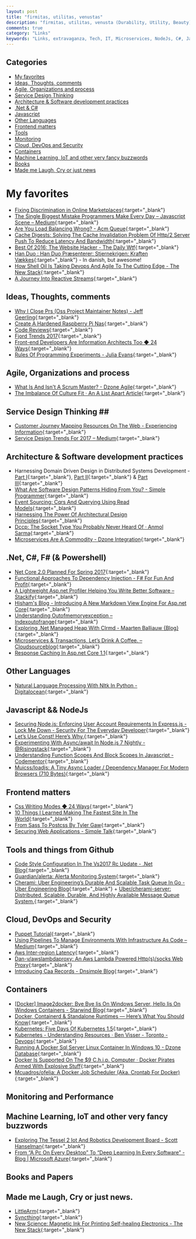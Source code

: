 ```yaml
---
layout: post
title: "firmitas, utilitas, venustas"
description: "firmitas, utilitas, venusta (Durability, Utility, Beauty) - Marcus Vitruvius Pollio"
comments: true
category: "Links"
keywords: "Links, extravaganza, Tech, IT, Microservices, NodeJs, C#, Javascript, Solution architecture"
---
```


## Categories ##
* [My favorites](#favorites)
* [Ideas, Thoughts, comments](#ideas)
* [Agile, Organizations and process](#agile)
* [Service Design Thinking](#servicedesign)
* [Architecture & Software development practices](#development)
* [.Net & C#](#net)
* [Javascript](#javascript)
* [Other Languages](#polygloting)
* [Frontend matters](#web)
* [Tools](#tools)
* [Monitoring](#monitoring)
* [Cloud, DevOps and Security](#devops)
* [Containers](#containers)
* [Machine Learning, IoT and other very fancy buzzwords](#iot)
* [Books](#books)
* [Made me Laugh, Cry or just news](#news)

# My favorites<a name="favorites"></a> #
* [Fixing Discrimination in Online Marketplaces](https://hbr.org/2016/12/fixing-discrimination-in-online-marketplaces){:target="_blank"}
* [The Single Biggest Mistake Programmers Make Every Day – Javascript Scene – Medium](https://medium.com/javascript-scene/the-single-biggest-mistake-programmers-make-every-day-62366b432308#.ts8kh8p4y){:target="_blank"}
* [Are You Load Balancing Wrong? - Acm Queue](http://queue.acm.org/detail.cfm?id=3028689){:target="_blank"}
* [Cache Digests: Solving The Cache Invalidation Problem Of Http/2 Server Push To Reduce Latency And Bandwidth](http://calendar.perfplanet.com/2016/cache-digests-http2-server-push/){:target="_blank"}
* [Best Of 2016: The Website Hacker - The Daily Wtf](http://thedailywtf.com/articles/best-of-2016-the-website-hacker){:target="_blank"}
* [Han Duo : Han Duo Præsenterer: Stjernekrigen: Kraften Vækkes](http://handuo.libsyn.com/han-duo-prsenterer-stjernekrigen-kraften-vkkes){:target="_blank"} - In danish, but awesome!
* [How Shell Oil Is Taking Devops And Agile To The Cutting Edge - The New Stack](http://thenewstack.io/shell-gives-new-meaning-devops-agile-scale/){:target="_blank"}
* [A Journey Into Reactive Streams](https://blog.redelastic.com/a-journey-into-reactive-streams-5ee2a9cd7e29#.g9df98hzf){:target="_blank"}

## Ideas, Thoughts, comments <a name="ideas"></a> ##
* [Why I Close Prs (Oss Project Maintainer Notes) - Jeff Geerling](http://www.jeffgeerling.com/blog/2016/why-i-close-prs-oss-project-maintainer-notes){:target="_blank"}
* [Create A Hardened Raspberry Pi Nas](http://blog.alexellis.io/hardened-raspberry-pi-nas/){:target="_blank"}
* [Code Reviews](http://harriyott.com/2017/code-reviews){:target="_blank"}
* [Fjord Trends 2017](http://www.slideshare.net/fjordnet/fjord-trends-2017-70096252){:target="_blank"}
* [Front-end Developers Are Information Architects Too ◆ 24 Ways](https://24ways.org/2016/front-end-developers-are-information-architects-too){:target="_blank"}
* [Rules Of Programming Experiments - Julia Evans](https://jvns.ca/blog/2017/01/04/rules-of-programming-experiments/){:target="_blank"}

## Agile, Organizations and process<a name="agile"></a> ##
* [What Is And Isn't A Scrum Master? - Dzone Agile](https://dzone.com/articles/what-is-and-isnt-a-scrum-master-2){:target="_blank"}
* [The Imbalance Of Culture Fit · An A List Apart Article](http://alistapart.com/article/the-imbalance-of-culture-fit){:target="_blank"}

## Service Design Thinking <a name="servicedesign"></a>##
* [Customer Journey Mapping Resources On The Web - Experiencing Information](https://experiencinginformation.com/2010/05/10/customer-journey-mapping-resources-on-the-web/){:target="_blank"}
* [Service Design Trends For 2017 – Medium](https://medium.com/@worldofknight/10-future-trends-in-ux-f6938e68f90d#.pvk4steqe){:target="_blank"}

## Architecture & Software development practices <a name="development"></a> ##
* Harnessing Domain Driven Design in Distributed Systems Development - [Part I](https://www.voxxed.com/blog/2016/08/harnessing-domain-driven-design-distributed-systems-development-part-i/){:target="_blank"}, [Part II](https://www.voxxed.com/blog/2016/10/harnessing-domain-driven-design-in-distributed-systems-development-part-ii/){:target="_blank"} & [Part III](https://www.voxxed.com/blog/2016/12/harnessing-domain-driven-design-in-distributed-systems-development-part-iii/?__s=amwwwz5judsp1dsfgko7){:target="_blank"}
* [What Are Software Design Patterns Hiding From You? - Simple Programmer](https://simpleprogrammer.com/2016/12/28/software-design-patterns-hiding/){:target="_blank"}
* [Event Sourcing: Cqrs And Querying Using Read Models](https://www.erikheemskerk.nl/event-sourcing-cqrs-querying-read-models/?__s=amwwwz5judsp1dsfgko7){:target="_blank"}
* [Harnessing The Power Of Architectural Design Principles](https://www.infoq.com/articles/architectural-design-principles){:target="_blank"}
* [Dccp: The Socket Type You Probably Never Heard Of · Anmol Sarma](https://www.anmolsarma.in/post/dccp/){:target="_blank"}
* [Microservices Are A Commodity - Dzone Integration](https://dzone.com/articles/microservices-are-commodity){:target="_blank"}

## **.Net, C#, F# (& Powershell)**  <a name="net"></a> ##
* [Net Core 2.0 Planned For Spring 2017](https://www.infoq.com/news/2016/12/netcore2-spring2017){:target="_blank"}
* [Functional Approaches To Dependency Injection - F# For Fun And Profit](http://fsharpforfunandprofit.com/posts/dependency-injection-1/){:target="_blank"}
* [A Lightweight Asp.net Profiler Helping You Write Better Software – Stackify](http://stackify.com/asp-net-profiler/){:target="_blank"}
* [Hisham's Blog - Introducing A New Markdown View Engine For Asp.net Core](http://www.hishambinateya.com/introducing-a-new-markdown-view-engine-for-asp.net-core){:target="_blank"}
* [Understanding Outofmemoryexception – Indexoutofrange](http://indexoutofrange.com/Understanding-OutOfMemoryException/){:target="_blank"}
* [Exploring .Net Managed Heap With Clrmd - Maarten Balliauw {Blog}](https://blog.maartenballiauw.be/post/2017/01/03/exploring-.net-managed-heap-with-clrmd.html){:target="_blank"}
* [Microservices & Transactions, Let’s Drink A Coffee. – Cloudsourceblog](https://cloudsourceblog.com/2017/01/02/microservices-transactions-lets-drink-a-coffee/){:target="_blank"}
* [Response Caching In Asp.net Core 1.1](http://www.talkingdotnet.com/response-caching-in-asp-net-core-1-1/){:target="_blank"}

## Other Languages  <a name="polygloting"></a> ##
* [Natural Language Processing With Nltk In Python - Digitalocean](https://www.digitalocean.com/community/tutorials/how-to-work-with-language-data-in-python-3-using-the-natural-language-toolkit-nltk){:target="_blank"}

## Javascript && NodeJs <a name="javascript"></a><a name="nodejs"></a> ##
* [Securing Node.js: Enforcing User Account Requirements In Express.js - Lock Me Down - Security For The Everyday Developer](https://lockmedown.com/user-account-requirements-express-js/){:target="_blank"}
* [Let’s Use Const! Here’s Why.](https://ponyfoo.com/articles/var-let-const){:target="_blank"}
* [Experimenting With Async/await In Node.js 7 Nightly - @Risingstack](https://blog.risingstack.com/async-await-node-js-7-nightly/){:target="_blank"}
* [Understanding Function Scopes And Block Scopes In Javascript - Codementor](https://www.codementor.io/samerbuna/tutorials/function-scopes-and-block-scopes-in-javascript-nj3b9qb92){:target="_blank"}
* [Muicss/loadjs: A Tiny Async Loader / Dependency Manager For Modern Browsers (710 Bytes)](https://github.com/muicss/loadjs?a=1){:target="_blank"}

## Frontend matters <a name="web"></a> ##
* [Css Writing Modes ◆ 24 Ways](https://24ways.org/2016/css-writing-modes/){:target="_blank"}
* [10 Things I Learned Making The Fastest Site In The World](https://hackernoon.com/10-things-i-learned-making-the-fastest-site-in-the-world-18a0e1cdf4a7#.3r5xqa4qr){:target="_blank"}
* [From Sass To Postcss By Tyler Gaw](https://tylergaw.com/articles/sass-to-postcss){:target="_blank"}
* [Securing Web Applications - Simple Talk](https://www.simple-talk.com/dotnet/net-development/securing-web-applications/){:target="_blank"}

## Tools and things from Github <a name="tools"></a> ##
* [Code Style Configuration In The Vs2017 Rc Update - .Net Blog](https://blogs.msdn.microsoft.com/dotnet/2016/12/15/code-style-configuration-in-the-vs2017-rc-update/){:target="_blank"}
* [Guardian/alerta: Alerta Monitoring System](https://github.com/guardian/alerta){:target="_blank"}
* [Cherami: Uber Engineering’s Durable And Scalable Task Queue In Go - Uber Engineering Blog](https://eng.uber.com/cherami/){:target="_blank"} + [Uber/cherami-server: Distributed, Scalable, Durable, And Highly Available Message Queue System.](https://github.com/uber/cherami-server){:target="_blank"}

## Cloud, DevOps and Security<a name="devops"></a> ##
* [Puppet Tutorial](http://www.example42.com/tutorials/PuppetTutorial/){:target="_blank"}
* [Using Pipelines To Manage Environments With Infrastructure As Code – Medium](https://medium.com/@kief/https-medium-com-kief-using-pipelines-to-manage-environments-with-infrastructure-as-code-b37285a1cbf5#.qdkyawdo8){:target="_blank"}
* [Aws Inter-region Latency](https://www.cloudping.co/){:target="_blank"}
* [Dan-v/awslambdaproxy: An Aws Lambda Powered Http(s)/socks Web Proxy](https://github.com/dan-v/awslambdaproxy){:target="_blank"}
* [Introducing Caa Records - Dnsimple Blog](https://blog.dnsimple.com/2017/01/introducing-caa-records/){:target="_blank"}

## Containers <a name="containers"></a> ##
* [[Docker] Image2docker: Bye Bye Iis On Windows Server, Hello Iis On Windows Containers - Starwind Blog](http://www.starwindsoftware.com/blog/docker-image2docker-bye-bye-iis-on-windows-server-hello-iis-on-windows-containers){:target="_blank"}
* [Docker, Containerd & Standalone Runtimes — Here’s What You Should Know](https://hackernoon.com/docker-containerd-standalone-runtimes-heres-what-you-should-know-b834ef155426#.y00aky7qd){:target="_blank"}
* [Kubernetes: Five Days Of Kubernetes 1.5](http://blog.kubernetes.io/2016/12/five-days-of-kubernetes-1.5.html?m=1){:target="_blank"}
* [Kubernetes - Understanding Resources · Ben Visser - Toronto - Devops](http://www.noqcks.io/note/kubernetes-resources-limits/){:target="_blank"}
* [Running A Docker Sql Server Linux Container In Windows 10 - Dzone Database](https://dzone.com/articles/running-docker-sql-server-linux-container-in-windo){:target="_blank"}
* [Docker Is Supported On The $9 C.h.i.p. Computer · Docker Pirates Armed With Explosive Stuff](https://blog.hypriot.com/post/docker-supported-on-chip-computer/){:target="_blank"}
* [Mcuadros/ofelia: A Docker Job Scheduler (Aka. Crontab For Docker)](https://github.com/mcuadros/ofelia){:target="_blank"}

## Monitoring and Performance <a name="monitoring"></a> ##

## Machine Learning, IoT and other very fancy buzzwords <a name="iot"></a> ##
* [Exploring The Tessel 2 Iot And Robotics Development Board - Scott Hanselman](http://www.hanselman.com/blog/ExploringTheTessel2IoTAndRoboticsDevelopmentBoard.aspx){:target="_blank"}
* [From “A Pc On Every Desktop” To “Deep Learning In Every Software” - Blog | Microsoft Azure](https://azure.microsoft.com/en-us/blog/from-a-pc-on-every-desktop-to-deep-learning-in-every-software/){:target="_blank"}

## Books and Papers<a name="books"></a> ##

## Made me Laugh, Cry or just news. <a name="news"></a> ##
* [LittleArm](http://www.littlearmrobot.com/store.html){:target="_blank"}
* [Syncthing](https://syncthing.net/){:target="_blank"}
* [New Science: Magnetic Ink For Printing Self-healing Electronics - The New Stack](http://thenewstack.io/scientists-develop-magnetic-ink-printing-self-healing-electronics/){:target="_blank"}